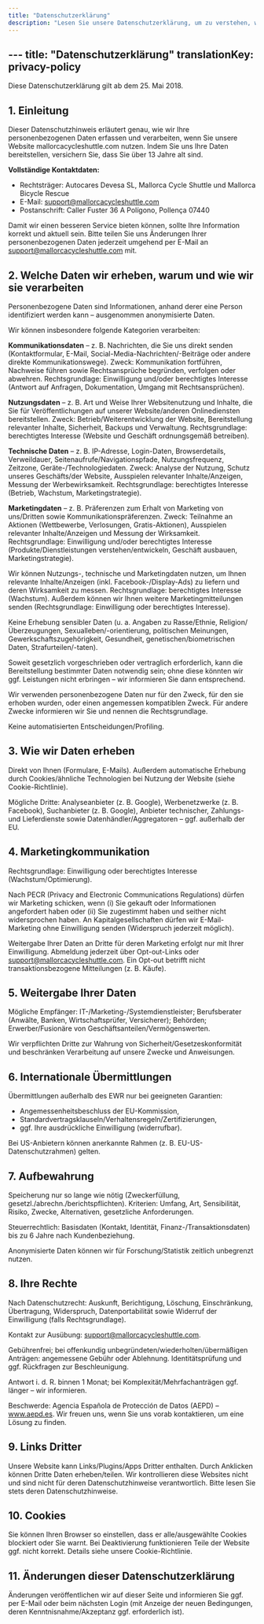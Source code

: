 ```yaml
---
title: "Datenschutzerklärung"
description: "Lesen Sie unsere Datenschutzerklärung, um zu verstehen, wie Mallorca Cycle Shuttle Ihre persönlichen Daten sammelt, verwendet und schützt."
---
```

﻿---
title: "Datenschutzerklärung"
translationKey: privacy-policy
---

Diese Datenschutzerklärung gilt ab dem 25. Mai 2018.

## 1. Einleitung

Dieser Datenschutzhinweis erläutert genau, wie wir Ihre personenbezogenen Daten erfassen und verarbeiten, wenn Sie unsere Website mallorcacycleshuttle.com nutzen. Indem Sie uns Ihre Daten bereitstellen, versichern Sie, dass Sie über 13 Jahre alt sind.

**Vollständige Kontaktdaten:**
- Rechtsträger: Autocares Devesa SL, Mallorca Cycle Shuttle und Mallorca Bicycle Rescue
- E-Mail: support@mallorcacycleshuttle.com
- Postanschrift: Caller Fuster 36 A Polígono, Pollença 07440

Damit wir einen besseren Service bieten können, sollte Ihre Information korrekt und aktuell sein. Bitte teilen Sie uns Änderungen Ihrer personenbezogenen Daten jederzeit umgehend per E-Mail an support@mallorcacycleshuttle.com mit.

## 2. Welche Daten wir erheben, warum und wie wir sie verarbeiten

Personenbezogene Daten sind Informationen, anhand derer eine Person identifiziert werden kann – ausgenommen anonymisierte Daten.

Wir können insbesondere folgende Kategorien verarbeiten:

**Kommunikationsdaten** – z. B. Nachrichten, die Sie uns direkt senden (Kontaktformular, E-Mail, Social-Media-Nachrichten/-Beiträge oder andere direkte Kommunikationswege). Zweck: Kommunikation fortführen, Nachweise führen sowie Rechtsansprüche begründen, verfolgen oder abwehren. Rechtsgrundlage: Einwilligung und/oder berechtigtes Interesse (Antwort auf Anfragen, Dokumentation, Umgang mit Rechtsansprüchen).

**Nutzungsdaten** – z. B. Art und Weise Ihrer Websitenutzung und Inhalte, die Sie für Veröffentlichungen auf unserer Website/anderen Onlinediensten bereitstellen. Zweck: Betrieb/Weiterentwicklung der Website, Bereitstellung relevanter Inhalte, Sicherheit, Backups und Verwaltung. Rechtsgrundlage: berechtigtes Interesse (Website und Geschäft ordnungsgemäß betreiben).

**Technische Daten** – z. B. IP-Adresse, Login-Daten, Browserdetails, Verweildauer, Seitenaufrufe/Navigationspfade, Nutzungsfrequenz, Zeitzone, Geräte-/Technologiedaten. Zweck: Analyse der Nutzung, Schutz unseres Geschäfts/der Website, Ausspielen relevanter Inhalte/Anzeigen, Messung der Werbewirksamkeit. Rechtsgrundlage: berechtigtes Interesse (Betrieb, Wachstum, Marketingstrategie).

**Marketingdaten** – z. B. Präferenzen zum Erhalt von Marketing von uns/Dritten sowie Kommunikationspräferenzen. Zweck: Teilnahme an Aktionen (Wettbewerbe, Verlosungen, Gratis-Aktionen), Ausspielen relevanter Inhalte/Anzeigen und Messung der Wirksamkeit. Rechtsgrundlage: Einwilligung und/oder berechtigtes Interesse (Produkte/Dienstleistungen verstehen/entwickeln, Geschäft ausbauen, Marketingstrategie).

Wir können Nutzungs-, technische und Marketingdaten nutzen, um Ihnen relevante Inhalte/Anzeigen (inkl. Facebook-/Display-Ads) zu liefern und deren Wirksamkeit zu messen. Rechtsgrundlage: berechtigtes Interesse (Wachstum). Außerdem können wir Ihnen weitere Marketingmitteilungen senden (Rechtsgrundlage: Einwilligung oder berechtigtes Interesse).

Keine Erhebung sensibler Daten (u. a. Angaben zu Rasse/Ethnie, Religion/Überzeugungen, Sexualleben/-orientierung, politischen Meinungen, Gewerkschaftszugehörigkeit, Gesundheit, genetischen/biometrischen Daten, Strafurteilen/-taten).

Soweit gesetzlich vorgeschrieben oder vertraglich erforderlich, kann die Bereitstellung bestimmter Daten notwendig sein; ohne diese könnten wir ggf. Leistungen nicht erbringen – wir informieren Sie dann entsprechend.

Wir verwenden personenbezogene Daten nur für den Zweck, für den sie erhoben wurden, oder einen angemessen kompatiblen Zweck. Für andere Zwecke informieren wir Sie und nennen die Rechtsgrundlage.

Keine automatisierten Entscheidungen/Profiling.

## 3. Wie wir Daten erheben

Direkt von Ihnen (Formulare, E-Mails). Außerdem automatische Erhebung durch Cookies/ähnliche Technologien bei Nutzung der Website (siehe Cookie-Richtlinie).

Mögliche Dritte: Analyseanbieter (z. B. Google), Werbenetzwerke (z. B. Facebook), Suchanbieter (z. B. Google), Anbieter technischer, Zahlungs- und Lieferdienste sowie Datenhändler/Aggregatoren – ggf. außerhalb der EU.

## 4. Marketingkommunikation

Rechtsgrundlage: Einwilligung oder berechtigtes Interesse (Wachstum/Optimierung).

Nach PECR (Privacy and Electronic Communications Regulations) dürfen wir Marketing schicken, wenn (i) Sie gekauft oder Informationen angefordert haben oder (ii) Sie zugestimmt haben und seither nicht widersprochen haben. An Kapitalgesellschaften dürfen wir E-Mail-Marketing ohne Einwilligung senden (Widerspruch jederzeit möglich).

Weitergabe Ihrer Daten an Dritte für deren Marketing erfolgt nur mit Ihrer Einwilligung. Abmeldung jederzeit über Opt-out-Links oder support@mallorcacycleshuttle.com. Ein Opt-out betrifft nicht transaktionsbezogene Mitteilungen (z. B. Käufe).

## 5. Weitergabe Ihrer Daten

Mögliche Empfänger: IT-/Marketing-/Systemdienstleister; Berufsberater (Anwälte, Banken, Wirtschaftsprüfer, Versicherer); Behörden; Erwerber/Fusionäre von Geschäftsanteilen/Vermögenswerten.

Wir verpflichten Dritte zur Wahrung von Sicherheit/Gesetzeskonformität und beschränken Verarbeitung auf unsere Zwecke und Anweisungen.

## 6. Internationale Übermittlungen

Übermittlungen außerhalb des EWR nur bei geeigneten Garantien:

- Angemessenheitsbeschluss der EU-Kommission,
- Standardvertragsklauseln/Verhaltensregeln/Zertifizierungen,
- ggf. Ihre ausdrückliche Einwilligung (widerrufbar).

Bei US-Anbietern können anerkannte Rahmen (z. B. EU-US-Datenschutzrahmen) gelten.

## 7. Aufbewahrung

Speicherung nur so lange wie nötig (Zweckerfüllung, gesetzl./abrechn./berichtspflichten). Kriterien: Umfang, Art, Sensibilität, Risiko, Zwecke, Alternativen, gesetzliche Anforderungen.

Steuerrechtlich: Basisdaten (Kontakt, Identität, Finanz-/Transaktionsdaten) bis zu 6 Jahre nach Kundenbeziehung.

Anonymisierte Daten können wir für Forschung/Statistik zeitlich unbegrenzt nutzen.

## 8. Ihre Rechte

Nach Datenschutzrecht: Auskunft, Berichtigung, Löschung, Einschränkung, Übertragung, Widerspruch, Datenportabilität sowie Widerruf der Einwilligung (falls Rechtsgrundlage).

Kontakt zur Ausübung: support@mallorcacycleshuttle.com.

Gebührenfrei; bei offenkundig unbegründeten/wiederholten/übermäßigen Anträgen: angemessene Gebühr oder Ablehnung. Identitätsprüfung und ggf. Rückfragen zur Beschleunigung.

Antwort i. d. R. binnen 1 Monat; bei Komplexität/Mehrfachanträgen ggf. länger – wir informieren.

Beschwerde: Agencia Española de Protección de Datos (AEPD) – www.aepd.es. Wir freuen uns, wenn Sie uns vorab kontaktieren, um eine Lösung zu finden.

## 9. Links Dritter

Unsere Website kann Links/Plugins/Apps Dritter enthalten. Durch Anklicken können Dritte Daten erheben/teilen. Wir kontrollieren diese Websites nicht und sind nicht für deren Datenschutzhinweise verantwortlich. Bitte lesen Sie stets deren Datenschutzhinweise.

## 10. Cookies

Sie können Ihren Browser so einstellen, dass er alle/ausgewählte Cookies blockiert oder Sie warnt. Bei Deaktivierung funktionieren Teile der Website ggf. nicht korrekt. Details siehe unsere Cookie-Richtlinie.

## 11. Änderungen dieser Datenschutzerklärung

Änderungen veröffentlichen wir auf dieser Seite und informieren Sie ggf. per E-Mail oder beim nächsten Login (mit Anzeige der neuen Bedingungen, deren Kenntnisnahme/Akzeptanz ggf. erforderlich ist).

